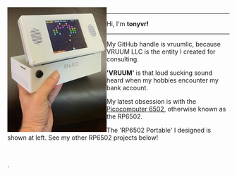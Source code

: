 <img src="rp6502.png" align="left" width="225px"/>

-----------

Hi, I'm **tonyvr!**


-----------

My GitHub handle is vruumllc, because VRUUM LLC is the entity I created for consulting.

**'VRUUM'** is that loud sucking sound heard when my hobbies encounter my bank account.

My latest obsession is with the [Picocomputer 6502](https://picocomputer.github.io/), otherwise known as the RP6502.

The 'RP6502 Portable' I designed is shown at left. See my other RP6502 projects below! 

<br clear="left"/>

.
